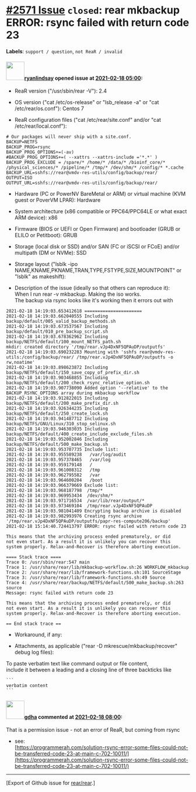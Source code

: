 [\#2571 Issue](https://github.com/rear/rear/issues/2571) `closed`: rear mkbackup ERROR: rsync failed with return code 23
========================================================================================================================

**Labels**: `support / question`, `not ReaR / invalid`

#### <img src="https://avatars.githubusercontent.com/u/6416314?v=4" width="50">[ryanlindsay](https://github.com/ryanlindsay) opened issue at [2021-02-18 05:00](https://github.com/rear/rear/issues/2571):

-   ReaR version ("/usr/sbin/rear -V"): 2.4

-   OS version ("cat /etc/os-release" or "lsb\_release -a" or "cat
    /etc/rear/os.conf"): Centos 7

-   ReaR configuration files ("cat /etc/rear/site.conf" and/or "cat
    /etc/rear/local.conf"):

<!-- -->

    # Our packages will never ship with a site.conf.
    BACKUP=NETFS
    BACKUP_PROG=rsync
    BACKUP_PROG_OPTIONS+=(-av)
    #BACKUP_PROG_OPTIONS+=( --xattrs --xattrs-include ='*.*' )
    BACKUP_PROG_EXCLUDE = /spare/* /home/* /data/* /bioinf_core/* /physical_sciences/* /pipeline/* /tmp/* /dev/shm/* /config/* *.cache
    BACKUP_URL=sshfs://rear@vmdv-res-utils/config/backup/rear/
    OUTPUT=ISO
    OUTPUT_URL=sshfs://rear@vmdv-res-utils/config/backup/rear/

-   Hardware (PC or PowerNV BareMetal or ARM) or virtual machine (KVM
    guest or PoverVM LPAR): Hardware

-   System architecture (x86 compatible or PPC64/PPC64LE or what exact
    ARM device): x86

-   Firmware (BIOS or UEFI or Open Firmware) and bootloader (GRUB or
    ELILO or Petitboot): GRUB

-   Storage (local disk or SSD) and/or SAN (FC or iSCSI or FCoE) and/or
    multipath (DM or NVMe): SSD

-   Storage layout ("lsblk -ipo
    NAME,KNAME,PKNAME,TRAN,TYPE,FSTYPE,SIZE,MOUNTPOINT" or "lsblk" as
    makeshift):

-   Description of the issue (ideally so that others can reproduce
    it):  
    When I run rear -v mkbackup. Making the iso works.  
    The backup via rsync looks like it's working then it errors out with

<!-- -->

    2021-02-18 14:19:03.653412618 ======================
    2021-02-18 14:19:03.662040555 Including backup/default/005_valid_backup_methods.sh
    2021-02-18 14:19:03.673537567 Including backup/default/010_pre_backup_script.sh
    2021-02-18 14:19:03.678362962 Including backup/NETFS/default/100_mount_NETFS_path.sh
    mkdir: created directory '/tmp/rear.vJp4DxNF5QPAuDP/outputfs'
    2021-02-18 14:19:03.690232283 Mounting with 'sshfs rear@vmdv-res-utils:/config/backup/rear/ /tmp/rear.vJp4DxNF5QPAuDP/outputfs -o rw,noatime'
    2021-02-18 14:19:03.898623872 Including backup/NETFS/default/150_save_copy_of_prefix_dir.sh
    2021-02-18 14:19:03.903468855 Including backup/NETFS/default/200_check_rsync_relative_option.sh
    2021-02-18 14:19:03.907738090 Added option '--relative' to the BACKUP_RSYNC_OPTIONS array during mkbackup workflow
    2021-02-18 14:19:03.912822015 Including backup/NETFS/default/200_make_prefix_dir.sh
    2021-02-18 14:19:03.926344235 Including backup/NETFS/default/250_create_lock.sh
    2021-02-18 14:19:03.941487712 Including backup/NETFS/GNU/Linux/310_stop_selinux.sh
    2021-02-18 14:19:03.946303035 Including backup/NETFS/default/400_create_include_exclude_files.sh
    2021-02-18 14:19:03.952002846 Including backup/NETFS/default/500_make_backup.sh
    2021-02-18 14:19:03.953707735 Include list:
    2021-02-18 14:19:03.955589238   /var/log/audit
    2021-02-18 14:19:03.957378465   /var/log
    2021-02-18 14:19:03.959179148   /
    2021-02-18 14:19:03.961008312   /tmp
    2021-02-18 14:19:03.962795582   /var
    2021-02-18 14:19:03.964600204   /boot
    2021-02-18 14:19:03.966379669 Exclude list:
    2021-02-18 14:19:03.968187798  /tmp/*
    2021-02-18 14:19:03.969953434  /dev/shm/*
    2021-02-18 14:19:03.971716534  /var/lib/rear/output/*
    2021-02-18 14:19:03.973469104  /tmp/rear.vJp4DxNF5QPAuDP
    2021-02-18 14:19:03.981041409 Encrypting backup archive is disabled
    2021-02-18 14:19:03.982993976 Creating rsync archive '/tmp/rear.vJp4DxNF5QPAuDP/outputfs/papr-res-compute206/backup'
    2021-02-18 15:14:40.724413797 ERROR: rsync failed with return code 23

    This means that the archiving process ended prematurely, or did
    not even start. As a result it is unlikely you can recover this
    system properly. Relax-and-Recover is therefore aborting execution.

    ==== Stack trace ====
    Trace 0: /usr/sbin/rear:547 main
    Trace 1: /usr/share/rear/lib/mkbackup-workflow.sh:26 WORKFLOW_mkbackup
    Trace 2: /usr/share/rear/lib/framework-functions.sh:101 SourceStage
    Trace 3: /usr/share/rear/lib/framework-functions.sh:49 Source
    Trace 4: /usr/share/rear/backup/NETFS/default/500_make_backup.sh:263 source
    Message: rsync failed with return code 23

    This means that the archiving process ended prematurely, or did
    not even start. As a result it is unlikely you can recover this
    system properly. Relax-and-Recover is therefore aborting execution.

    == End stack trace ==

-   Workaround, if any:

-   Attachments, as applicable ("rear -D mkrescue/mkbackup/recover"
    debug log files):

To paste verbatim text like command output or file content,  
include it between a leading and a closing line of three backticks like

    ```
    verbatim content
    ```

#### <img src="https://avatars.githubusercontent.com/u/888633?u=cdaeb31efcc0048d3619651aa18dd4b76e636b21&v=4" width="50">[gdha](https://github.com/gdha) commented at [2021-02-18 08:00](https://github.com/rear/rear/issues/2571#issuecomment-781133891):

That is a permission issue - not an error of ReaR, but coming from rsync
- see:  
[https://programmerah.com/solution-rsync-error-some-files-could-not-be-transferred-code-23-at-main-c-702-10011/](https://programmerah.com/solution-rsync-error-some-files-could-not-be-transferred-code-23-at-main-c-702-10011/)

------------------------------------------------------------------------

\[Export of Github issue for
[rear/rear](https://github.com/rear/rear).\]

